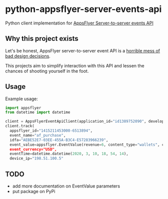 # python-appsflyer-server-events-api

Python client implementation for [AppsFlyer Server-to-server events API](https://support.appsflyer.com/hc/en-us/articles/207034486-Server-to-server-events-API#setup)

## Why this project exists

Let's be honest, AppsFlyer server-to-server event API is a [horrible mess of bad design decisions](https://medium.com/@DataGreed/bad-api-design-studying-confusing-appsflyer-server-to-server-api-3c0a2af0b991).

This projects aim to simplify interaction with this API and lessen the chances of shooting yourself in the foot. 

## Usage

Example usage:

```python
import appsflyer
from datetime import datetime

client = AppsFlyerEventApiClient(application_id="id1389752090", developer_key="insert_developer_key")
client.track(
  appsflyer_id="1415211453000-6513894", 
  event_name="af_purchase", 
  idfa="AEBE52E7-03EE-455A-B3C4-E57283966239", 
  event_value=appsflyer.EventValue(revenue=6, content_type="wallets", content_id="15854, quantity=1)
  event_currency="USD",
  eventTime=datetime.datetime(2020, 3, 10, 18, 54, 14),
  device_ip="198.51.100.5"
```

## TODO

- add more documentation on EventValue parameters
- put package on PyPi
